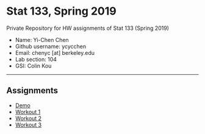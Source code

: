 # Stat 133, Spring 2019

Private Repository for HW assignments of Stat 133 (Spring 2019)

- Name: Yi-Chen Chen
- Github username: ycycchen
- Email: chenyc [at] berkeley.edu
- Lab section: 104
- GSI: Colin Kou

-----

## Assignments

- [Demo](demo)
- [Workout 1](workout1)
- [Workout 2](workout2)
- [Workout 3](binomial)


